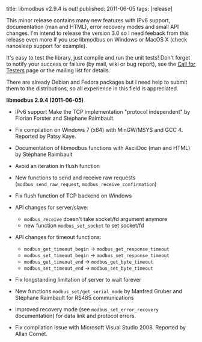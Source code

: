 title: libmodbus v2.9.4 is out!
published: 2011-06-05
tags: [release]

This minor release contains many new features with IPv6 support, documentation
(man and HTML), error recovery modes and small API changes. I'm intend to
release the version 3.0 so I need feeback from this release even more if you use
libmodbus on Windows or MacOS X (check nanosleep support for example).

It's easy to test the library, just compile and run the unit tests! Don't forget
to notify your success or failure (by mail, wiki or bug report), see the
[Call for Testers][] page or the mailing list for details.

There are already Debian and Fedora packages but I need help to submit them to
the distributions, so all experience in this field is appreciated.

**libmodbus 2.9.4 (2011-06-05)**

- IPv6 support Make the TCP implementation "protocol independent" by
  Florian Forster and Stéphane Raimbault.
- Fix compilation on Windows 7 (x64) with MinGW/MSYS and GCC 4.
  Reported by Patsy Kaye.
- Documentation of libmodbus functions with AsciiDoc (man and HTML) by
  Stéphane Raimbault
- Avoid an iteration in flush function
- New functions to send and receive raw requests
  (`modbus_send_raw_request`, `modbus_receive_confirmation`)
- Fix flush function of TCP backend on Windows
- API changes for server/slave:

    - `modbus_receive` doesn't take socket/fd argument anymore
    - new function `modbus_set_socket` to set socket/fd

- API changes for timeout functions:

    - `modbus_get_timeout_begin` -> `modbus_get_response_timeout`
    - `modbus_set_timeout_begin` -> `modbus_set_response_timeout`
    - `modbus_get_timeout_end` -> `modbus_get_byte_timeout`
    - `modbus_set_timeout_end` -> `modbus_set_byte_timeout`

- Fix longstanding limitation of server to wait forever
- New functions `modbus_set/get_serial_mode` by Manfred Gruber and
  Stéphane Raimbault for RS485 communications
- Improved recovery mode (see `modbus_set_error_recovery`
  documentation) for data link and protocol errors.
- Fix compilation issue with Microsoft Visual Studio 2008. Reported by
  Allan Cornet.

[Call for Testers]: https://github.com/stephane/libmodbus/wiki/Call-for-Testers

